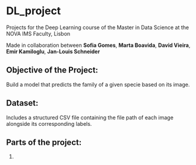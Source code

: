 # DL_project

Projects for the Deep Learning course of the Master in Data Science at the NOVA IMS Faculty, Lisbon

Made in collaboration between **Sofia Gomes**, **Marta Boavida**, **David Vieira**, **Emir Kamiloglu**, **Jan-Louis Schneider**


## Objective of the Project:
Build a model that predicts the family of a given specie based on its image. 

## Dataset:
Includes a structured CSV file containing the file path of each image alongside its corresponding labels.

## Parts of the project:
1. 

